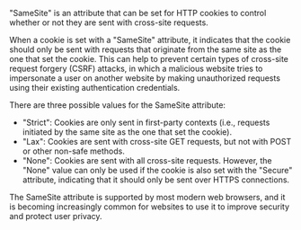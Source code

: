 "SameSite" is an attribute that can be set for HTTP cookies to control whether or not they are sent with cross-site requests.

When a cookie is set with a "SameSite" attribute, it indicates that the cookie should only be sent with requests that originate from the same site as the one that set the cookie. This can help to prevent certain types of cross-site request forgery (CSRF) attacks, in which a malicious website tries to impersonate a user on another website by making unauthorized requests using their existing authentication credentials.

There are three possible values for the SameSite attribute:

- "Strict": Cookies are only sent in first-party contexts (i.e., requests initiated by the same site as the one that set the cookie).
- "Lax": Cookies are sent with cross-site GET requests, but not with POST or other non-safe methods.
- "None": Cookies are sent with all cross-site requests. However, the "None" value can only be used if the cookie is also set with the "Secure" attribute, indicating that it should only be sent over HTTPS connections.

The SameSite attribute is supported by most modern web browsers, and it is becoming increasingly common for websites to use it to improve security and protect user privacy.